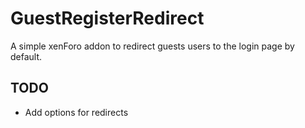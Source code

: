 # GuestRegisterRedirect
A simple xenForo addon to redirect guests users to the login page by default.

## TODO
* Add options for redirects
